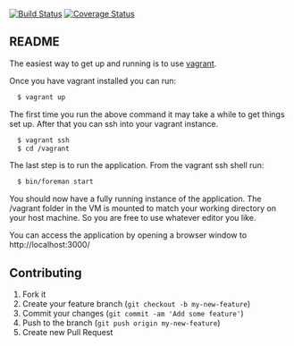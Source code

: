 [![Build Status](https://travis-ci.org/stronglifters/surface.svg?branch=master)](https://travis-ci.org/stronglifters/surface)
[![Coverage Status](https://coveralls.io/repos/stronglifters/surface/badge.svg?branch=master)](https://coveralls.io/r/stronglifters/surface?branch=master)

## README

The easiest way to get up and running is to use [vagrant](https://www.vagrantup.com/).

Once you have vagrant installed you can run:

```bash
  $ vagrant up
```

The first time you run the above command it may take a while to get
things set up. After that you can ssh into your vagrant instance.

```bash
  $ vagrant ssh
  $ cd /vagrant
```

The last step is to run the application. From the vagrant ssh shell run:

```bash
  $ bin/foreman start
```

You should now have a fully running instance of the application. The
/vagrant folder in the VM is mounted to match your working directory on
your host machine. So you are free to use whatever editor you like.

You can access the application by opening a browser window to
http://localhost:3000/

## Contributing

1. Fork it
2. Create your feature branch (`git checkout -b my-new-feature`)
3. Commit your changes (`git commit -am 'Add some feature'`)
4. Push to the branch (`git push origin my-new-feature`)
5. Create new Pull Request
